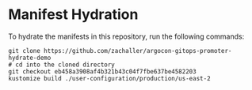 # Manifest Hydration

To hydrate the manifests in this repository, run the following commands:

```shell
git clone https://github.com/zachaller/argocon-gitops-promoter-hydrate-demo
# cd into the cloned directory
git checkout eb458a3908af4b321b43c04f7fbe637be4582203
kustomize build ./user-configuration/production/us-east-2
```
